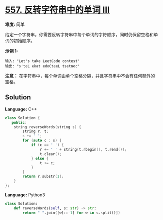 # [557. 反转字符串中的单词 III](https://leetcode-cn.com/problems/reverse-words-in-a-string-iii/)

**难度:** 简单

给定一个字符串，你需要反转字符串中每个单词的字符顺序，同时仍保留空格和单词的初始顺序。

 **示例 1:** 

```
输入: "Let's take LeetCode contest"
输出: "s'teL ekat edoCteeL tsetnoc"
```

 **注意：** 在字符串中，每个单词由单个空格分隔，并且字符串中不会有任何额外的空格。

## Solution


**Language:** C++
```C++
class Solution {
   public:
    string reverseWords(string s) {
        string r, t;
        s += ' ';
        for (auto c : s) {
            if (c == ' ') {
                r += ' ' + string(t.rbegin(), t.rend());
                t.clear();
            } else {
                t += c;
            }
        }
        return r.substr(1);
    }
};

```

**Language:** Python3
```Python
class Solution:
    def reverseWords(self, s: str) -> str:
        return " ".join([w[::-1] for w in s.split()])

```